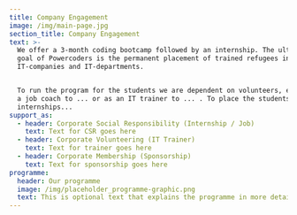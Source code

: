 ```yaml
---
title: Company Engagement
image: /img/main-page.jpg
section_title: Company Engagement
text: >-
  We offer a 3-month coding bootcamp followed by an internship. The ultimate
  goal of Powercoders is the permanent placement of trained refugees in
  IT-companies and IT-departments.


  To run the program for the students we are dependent on volunteers, either as
  a job coach to ... or as an IT trainer to ... . To place the students in
  internships...
support_as:
  - header: Corporate Social Responsibility (Internship / Job)
    text: Text for CSR goes here
  - header: Corporate Volunteering (IT Trainer)
    text: Text for trainer goes here
  - header: Corporate Membership (Sponsorship)
    text: Text for sponsorship goes here
programme:
  header: Our programme
  image: /img/placeholder_programme-graphic.png
  text: This is optional text that explains the programme in more detail.
---
```


